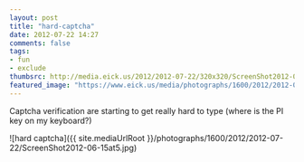 ```yaml
---
layout: post
title: "hard-captcha"
date: 2012-07-22 14:27
comments: false
tags:
- fun
- exclude
thumbsrc: http://media.eick.us/2012/2012-07-22/320x320/ScreenShot2012-06-15at5.jpg
featured_image: "https://www.eick.us/media/photographs/1600/2012/2012-07-22/ScreenShot2012-06-15at5.jpg"
---
```

Captcha verification are starting to get really hard to type (where is the PI key on my keyboard?)

![hard captcha]({{ site.mediaUrlRoot }}/photographs/1600/2012/2012-07-22/ScreenShot2012-06-15at5.jpg)

